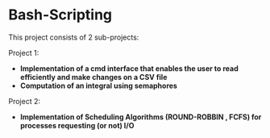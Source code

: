 # Bash-Scripting

This project consists of 2 sub-projects:


Project 1:          
- <b>Implementation of a cmd interface that enables the user to read efficiently and make changes on a CSV file</b> 
- <b>Computation of an integral using semaphores</b>  



Project 2: 
- <b>Implementation of Scheduling Algorithms (ROUND-ROBBIN , FCFS) for processes requesting (or not) I/O</b>
